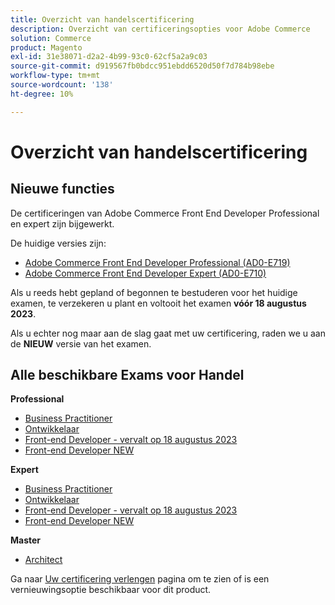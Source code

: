 ```yaml
---
title: Overzicht van handelscertificering
description: Overzicht van certificeringsopties voor Adobe Commerce
solution: Commerce
product: Magento
exl-id: 31e38071-d2a2-4b99-93c0-62cf5a2a9c03
source-git-commit: d919567fb0bdcc951ebdd6520d50f7d784b98ebe
workflow-type: tm+mt
source-wordcount: '138'
ht-degree: 10%

---
```


# Overzicht van handelscertificering

## Nieuwe functies

De certificeringen van Adobe Commerce Front End Developer Professional en expert zijn bijgewerkt.

De huidige versies zijn:

* [Adobe Commerce Front End Developer Professional (AD0-E719)](/help/certifications/ac/ac-p-fedeveloper.md)
* [Adobe Commerce Front End Developer Expert (AD0-E710)](/help/certifications/ac/ac-e-fedeveloper.md)

Als u reeds hebt gepland of begonnen te bestuderen voor het huidige examen, te verzekeren u plant en voltooit het examen **vóór 18 augustus 2023**.

Als u echter nog maar aan de slag gaat met uw certificering, raden we u aan de **NIEUW** versie van het examen.

## Alle beschikbare Exams voor Handel

**Professional**

* [Business Practitioner](/help/certifications/ac/ac-p-business.md) <!--AD0-E712-->
* [Ontwikkelaar](/help/certifications/ac/ac-p-developer.md) <!--AD0-E717-->
* [Front-end Developer - vervalt op 18 augustus 2023](/help/certifications/ac/ac-p-fedeveloper.md) <!--AD0-E719-->
* [Front-end Developer NEW](/help/certifications/ac/ac-p-fedeveloper0623.md)

**Expert**

* [Business Practitioner](/help/certifications/ac/ac-e-business.md) <!--AD0-E708-->
* [Ontwikkelaar](/help/certifications/ac/ac-e-developer.md) <!--AD0-E716-->
* [Front-end Developer - vervalt op 18 augustus 2023](/help/certifications/ac/ac-e-fedeveloper.md) <!--AD0-E710-->
* [Front-end Developer NEW](/help/certifications/ac/ac-e-fedeveloper0623.md)

**Master**

* [Architect](/help/certifications/ac/ac-m-architect.md) <!--AD0-E718-->

Ga naar [Uw certificering verlengen](/help/certifications/renew.md) pagina om te zien of is een vernieuwingsoptie beschikbaar voor dit product.
